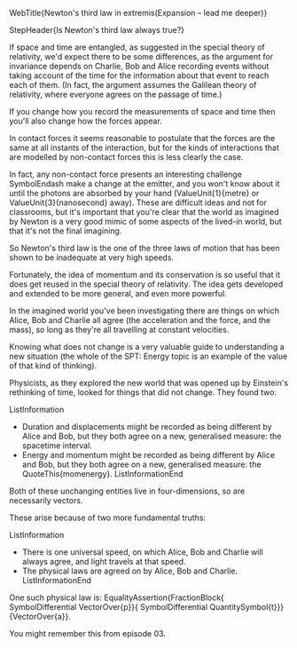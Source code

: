 WebTitle{Newton&apos;s third law in extremis(Expansion &ndash; lead me deeper)}

StepHeader{Is Newton's third law always true?}

If space and time are entangled, as suggested in the special theory of relativity, we'd expect there to be some differences, as the argument for invariance depends on Charlie, Bob and Alice recording events without taking account of the time for the information about that event to reach each of them. (In fact, the argument assumes the Galilean theory of relativity, where everyone agrees on the passage of time.)

If you change how you record the measurements of space and time then you'll also change how the forces appear.

In contact forces it seems reasonable to postulate that the forces are the same at all instants of the interaction, but for the kinds of interactions that are modelled by non-contact forces this is less clearly the case.

In fact, any non-contact force presents an interesting challenge SymbolEndash make a change at the emitter, and you won't know about it until the photons are absorbed by your hand (ValueUnit{1}{metre} or ValueUnit{3}{nanosecond} away). These are difficult ideas and not for classrooms, but it's important that you're clear that the world as imagined by Newton is a very good mimic of some aspects of the lived-in world, but that it's not the final imagining.

So Newton's third law is the one of the three laws of motion that has been shown to be inadequate at very high speeds.

Fortunately, the idea of momentum and its conservation is so useful that it does get reused in the special theory of relativity. The idea gets developed and extended to be more general, and even more powerful.

In the imagined world you've been investigating there are things on which Alice, Bob and Charlie all agree (the acceleration and the force, and the mass), so long as they're all travelling at constant velocities.

Knowing what does not change is a very valuable guide to understanding a new situation (the whole of the SPT: Energy topic is an example of the value of that kind of thinking).

Physicists, as they explored the new world that was opened up by Einstein's rethinking of time, looked for things that did not change. They found two:

ListInformation
- Duration and displacements might be recorded as being different by Alice and Bob, but they both agree on a new, generalised measure: the spacetime interval.
- Energy  and momentum might be recorded as being different by Alice and Bob, but they both agree on a new, generalised measure: the QuoteThis{momenergy}.
ListInformationEnd

Both of these unchanging entities live in four-dimensions, so are necessarily vectors.

These arise because of two more fundamental truths:

ListInformation
- There is one universal speed, on which Alice, Bob and Charlie will always agree, and light travels at that speed.
- The physical laws are agreed on by Alice, Bob and Charlie.
ListInformationEnd

One such physical law is: 
EqualityAssertion{FractionBlock{ SymbolDifferential VectorOver{p}}{ SymbolDifferential QuantitySymbol{t}}}{VectorOver{a}}.

You might remember this from  episode 03.

